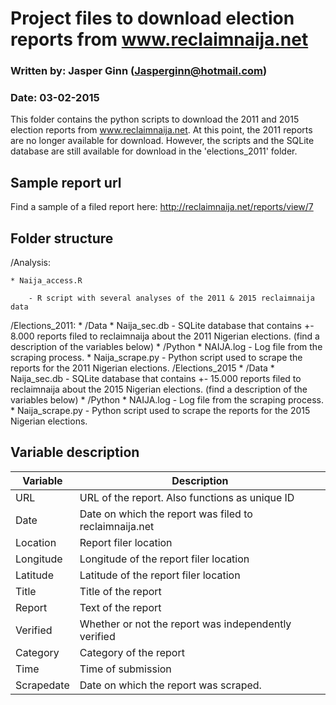 # Project files to download election reports from www.reclaimnaija.net
### Written by: Jasper Ginn (Jasperginn@hotmail.com)
### Date: 03-02-2015

This folder contains the python scripts to download the 2011 and 2015 election reports from www.reclaimnaija.net. At this point, the 2011 reports are no longer available for download. However, the scripts and the SQLite database are still available for download in the 'elections_2011' folder.

## Sample report url

Find a sample of a filed report here: http://reclaimnaija.net/reports/view/7

## Folder structure

/Analysis:

	* Naija_access.R 

		- R script with several analyses of the 2011 & 2015 reclaimnaija data
		
/Elections_2011:
	* /Data
		* Naija_sec.db
			- SQLite database that contains +- 8.000 reports filed to reclaimnaija about the 2011 Nigerian elections. (find a description of the variables below)
	* /Python
		* NAIJA.log
			- Log file from the scraping process. 
		* Naija_scrape.py
			- Python script used to scrape the reports for the 2011 Nigerian elections.
/Elections_2015
	* /Data
		* Naija_sec.db
			- SQLite database that contains +- 15.000 reports filed to reclaimnaija about the 2015 Nigerian elections. (find a description of the variables below)
	* /Python
		* NAIJA.log
			- Log file from the scraping process. 
		* Naija_scrape.py
			- Python script used to scrape the reports for the 2015 Nigerian elections.

## Variable description

| Variable   | Description                                            |
|------------|--------------------------------------------------------|
| URL        | URL of the report. Also functions as unique ID         |
| Date       | Date on which the report was filed to reclaimnaija.net |
| Location   | Report filer location                                  |
| Longitude  | Longitude of the report filer location                 |
| Latitude   | Latitude of the report filer location                  |
| Title      | Title of the report                                    |
| Report     | Text of the report                                     |
| Verified   | Whether or not the report was independently verified   |
| Category   | Category of the report                                 |
| Time       | Time of submission                                     |
| Scrapedate | Date on which the report was scraped.                  |